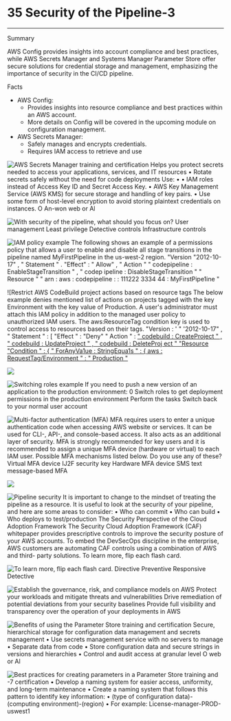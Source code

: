# 35 Security of the Pipeline-3



---

Summary

AWS Config provides insights into account compliance and best practices, while AWS Secrets Manager and Systems Manager Parameter Store offer secure solutions for credential storage and management, emphasizing the importance of security in the CI/CD pipeline.

Facts

- AWS Config:
  - Provides insights into resource compliance and best practices within an AWS account.
  - More details on Config will be covered in the upcoming module on configuration management.
- AWS Secrets Manager:
  - Safely manages and encrypts credentials.
  - Requires IAM access to retrieve and use







![AWS Secrets Manager training and certification Helps you protect secrets needed to access your applications, services, and IT resources • Rotate secrets safely without the need for code deployments Use: • • IAM roles instead of Access Key ID and Secret Access Key. • AWS Key Management Service (AWS KMS) for secure storage and handling of key pairs. • Use some form of host-level encryption to avoid storing plaintext credentials on instances. O An-won web or Al ](../../../media/AWS-DevOps-Module-10-35-Security-of-the-Pipeline-3-image1.png)



![With security of the pipeline, what should you focus on? User management Least privilege Detective controls Infrastructure controls ](../../../media/AWS-DevOps-Module-10-35-Security-of-the-Pipeline-3-image2.png)



![IAM policy example The following shows an example of a permissions policy that allows a user to enable and disable all stage transitions in the pipeline named MyFirstPipeline in the us-west-2 region. "Version "2012-10-17" , " Statement " . "Effect" : " Allow" , " Action " " codepipeline : EnableStageTransition " , " codep ipeline : DisableStageTransition " " Resource " " arn : aws : codepipeline : : 111222 3334 44 : MyFirstPipe1ine " ](../../../media/AWS-DevOps-Module-10-35-Security-of-the-Pipeline-3-image3.png)



![Restrict AWS CodeBuild project actions based on resource tags The below example denies mentioned list of actions on projects tagged with the key Environment with the key value of Production. A user's administrator must attach this IAM policy in addition to the managed user policy to unauthorized IAM users. The aws:ResourceTag condition key is used to control access to resources based on their tags. "Version : ' " '2012-10-17" , " Statement " : [ "Effect " : "Deny" " Action " : [ " codebuild : CreateProject " , " codebuild : UpdateProject " , " codebuild : DeleteProj ect " "Resource "Condition " : { " ForAnyVa1ue : StringEqua1s " : { aws : RequestTag/Environment " : " Production " ](../../../media/AWS-DevOps-Module-10-35-Security-of-the-Pipeline-3-image4.png)



![](../../../media/AWS-DevOps-Module-10-35-Security-of-the-Pipeline-3-image5.png)



![Switching roles example If you need to push a new version of an application to the production environment: 0 Switch roles to get deployment permissions in the production environment Perform the tasks Switch back to your normal user account ](../../../media/AWS-DevOps-Module-10-35-Security-of-the-Pipeline-3-image6.png)



![Multi-factor authentication (MFA) MFA requires users to enter a unique authentication code when accessing AWS website or services. It can be used for CLI-, API-, and console-based access. It also acts as an additional layer of security. MFA is strongly recommended for key users and it is recommended to assign a unique MFA device (hardware or virtual) to each IAM user. Possible MFA mechanisms listed below. Do you use any of these? Virtual MFA device IJ2F security key Hardware MFA device SMS text message-based MFA ](../../../media/AWS-DevOps-Module-10-35-Security-of-the-Pipeline-3-image7.png)



![](../../../media/AWS-DevOps-Module-10-35-Security-of-the-Pipeline-3-image8.png)



![Pipeline security It is important to change to the mindset of treating the pipeline as a resource. It is useful to look at the security of your pipeline, and here are some areas to consider: • Who can commit • Who can build • Who deploys to test/production The Security Perspective of the Cloud Adoption Framework The Security Cloud Adoption Framework (CAF) whitepaper provides prescriptive controls to improve the security posture of your AWS accounts. To embed the DevSecOps discipline in the enterprise, AWS customers are automating CAF controls using a combination of AWS and third- party solutions. To learn more, flip each flash card. ](../../../media/AWS-DevOps-Module-10-35-Security-of-the-Pipeline-3-image9.png)



![To learn more, flip each flash card. Directive Preventive Responsive Detective ](../../../media/AWS-DevOps-Module-10-35-Security-of-the-Pipeline-3-image10.png)



![Establish the governance, risk, and compliance models on AWS Protect your workloads and mitigate threats and vulnerabilities Drive remediation of potential deviations from your security baselines Provide full visibility and transparency over the operation of your deployments in AWS ](../../../media/AWS-DevOps-Module-10-35-Security-of-the-Pipeline-3-image11.png)



![Benefits of using the Parameter Store training and certification Secure, hierarchical storage for configuration data management and secrets management • Use secrets management service with no servers to manage • Separate data from code • Store configuration data and secure strings in versions and hierarchies • Control and audit access at granular level O web or Al ](../../../media/AWS-DevOps-Module-10-35-Security-of-the-Pipeline-3-image12.png)



![Best practices for creating parameters in a Parameter Store training and -7 certification • Develop a naming system for easier access, uniformity, and long-term maintenance • Create a naming system that follows this pattern to identify key information: • (type of configuration data)-(computing environment)-(region) • For example: License-manager-PROD-uswest1 ](../../../media/AWS-DevOps-Module-10-35-Security-of-the-Pipeline-3-image13.png)















